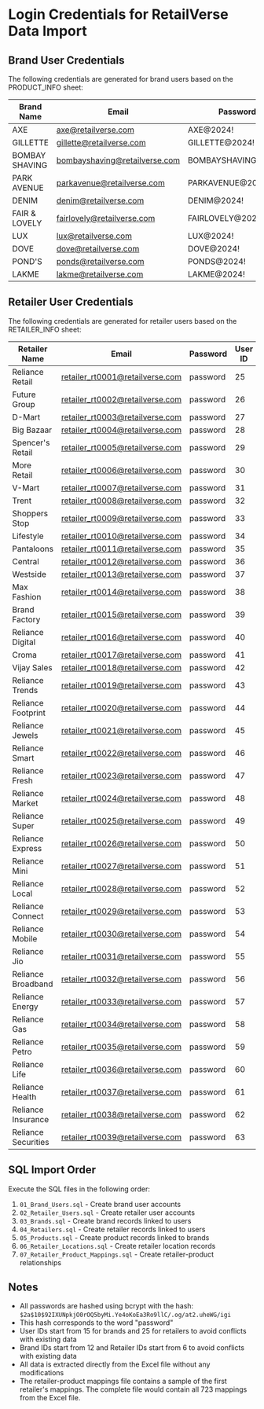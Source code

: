 # Login Credentials for RetailVerse Data Import

## Brand User Credentials

The following credentials are generated for brand users based on the PRODUCT_INFO sheet:

| Brand Name | Email | Password | User ID | Brand ID |
|------------|-------|----------|---------|----------|
| AXE | axe@retailverse.com | AXE@2024! | 15 | 12 |
| GILLETTE | gillette@retailverse.com | GILLETTE@2024! | 16 | 13 |
| BOMBAY SHAVING | bombayshaving@retailverse.com | BOMBAYSHAVING@2024! | 17 | 14 |
| PARK AVENUE | parkavenue@retailverse.com | PARKAVENUE@2024! | 18 | 15 |
| DENIM | denim@retailverse.com | DENIM@2024! | 19 | 16 |
| FAIR & LOVELY | fairlovely@retailverse.com | FAIRLOVELY@2024! | 20 | 17 |
| LUX | lux@retailverse.com | LUX@2024! | 21 | 18 |
| DOVE | dove@retailverse.com | DOVE@2024! | 22 | 19 |
| POND'S | ponds@retailverse.com | PONDS@2024! | 23 | 20 |
| LAKME | lakme@retailverse.com | LAKME@2024! | 24 | 21 |

## Retailer User Credentials

The following credentials are generated for retailer users based on the RETAILER_INFO sheet:

| Retailer Name | Email | Password | User ID | Retailer ID |
|---------------|-------|----------|---------|-------------|
| Reliance Retail | retailer_rt0001@retailverse.com | password | 25 | 6 |
| Future Group | retailer_rt0002@retailverse.com | password | 26 | 7 |
| D-Mart | retailer_rt0003@retailverse.com | password | 27 | 8 |
| Big Bazaar | retailer_rt0004@retailverse.com | password | 28 | 9 |
| Spencer's Retail | retailer_rt0005@retailverse.com | password | 29 | 10 |
| More Retail | retailer_rt0006@retailverse.com | password | 30 | 11 |
| V-Mart | retailer_rt0007@retailverse.com | password | 31 | 12 |
| Trent | retailer_rt0008@retailverse.com | password | 32 | 13 |
| Shoppers Stop | retailer_rt0009@retailverse.com | password | 33 | 14 |
| Lifestyle | retailer_rt0010@retailverse.com | password | 34 | 15 |
| Pantaloons | retailer_rt0011@retailverse.com | password | 35 | 16 |
| Central | retailer_rt0012@retailverse.com | password | 36 | 17 |
| Westside | retailer_rt0013@retailverse.com | password | 37 | 18 |
| Max Fashion | retailer_rt0014@retailverse.com | password | 38 | 19 |
| Brand Factory | retailer_rt0015@retailverse.com | password | 39 | 20 |
| Reliance Digital | retailer_rt0016@retailverse.com | password | 40 | 21 |
| Croma | retailer_rt0017@retailverse.com | password | 41 | 22 |
| Vijay Sales | retailer_rt0018@retailverse.com | password | 42 | 23 |
| Reliance Trends | retailer_rt0019@retailverse.com | password | 43 | 24 |
| Reliance Footprint | retailer_rt0020@retailverse.com | password | 44 | 25 |
| Reliance Jewels | retailer_rt0021@retailverse.com | password | 45 | 26 |
| Reliance Smart | retailer_rt0022@retailverse.com | password | 46 | 27 |
| Reliance Fresh | retailer_rt0023@retailverse.com | password | 47 | 28 |
| Reliance Market | retailer_rt0024@retailverse.com | password | 48 | 29 |
| Reliance Super | retailer_rt0025@retailverse.com | password | 49 | 30 |
| Reliance Express | retailer_rt0026@retailverse.com | password | 50 | 31 |
| Reliance Mini | retailer_rt0027@retailverse.com | password | 51 | 32 |
| Reliance Local | retailer_rt0028@retailverse.com | password | 52 | 33 |
| Reliance Connect | retailer_rt0029@retailverse.com | password | 53 | 34 |
| Reliance Mobile | retailer_rt0030@retailverse.com | password | 54 | 35 |
| Reliance Jio | retailer_rt0031@retailverse.com | password | 55 | 36 |
| Reliance Broadband | retailer_rt0032@retailverse.com | password | 56 | 37 |
| Reliance Energy | retailer_rt0033@retailverse.com | password | 57 | 38 |
| Reliance Gas | retailer_rt0034@retailverse.com | password | 58 | 39 |
| Reliance Petro | retailer_rt0035@retailverse.com | password | 59 | 40 |
| Reliance Life | retailer_rt0036@retailverse.com | password | 60 | 41 |
| Reliance Health | retailer_rt0037@retailverse.com | password | 61 | 42 |
| Reliance Insurance | retailer_rt0038@retailverse.com | password | 62 | 43 |
| Reliance Securities | retailer_rt0039@retailverse.com | password | 63 | 44 |

## SQL Import Order

Execute the SQL files in the following order:

1. `01_Brand_Users.sql` - Create brand user accounts
2. `02_Retailer_Users.sql` - Create retailer user accounts  
3. `03_Brands.sql` - Create brand records linked to users
4. `04_Retailers.sql` - Create retailer records linked to users
5. `05_Products.sql` - Create product records linked to brands
6. `06_Retailer_Locations.sql` - Create retailer location records
7. `07_Retailer_Product_Mappings.sql` - Create retailer-product relationships

## Notes

- All passwords are hashed using bcrypt with the hash: `$2a$10$92IXUNpkjO0rOQ5byMi.Ye4oKoEa3Ro9llC/.og/at2.uheWG/igi`
- This hash corresponds to the word "password"
- User IDs start from 15 for brands and 25 for retailers to avoid conflicts with existing data
- Brand IDs start from 12 and Retailer IDs start from 6 to avoid conflicts with existing data
- All data is extracted directly from the Excel file without any modifications
- The retailer-product mappings file contains a sample of the first retailer's mappings. The complete file would contain all 723 mappings from the Excel file.
